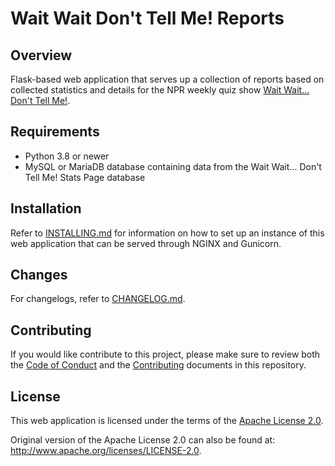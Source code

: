 # Wait Wait Don't Tell Me! Reports

## Overview

Flask-based web application that serves up a collection of reports based on
collected statistics and details for the NPR weekly quiz show
[Wait Wait... Don't Tell Me!](http://waitwait.npr.org).

## Requirements

- Python 3.8 or newer
- MySQL or MariaDB database containing data from the Wait Wait... Don't Tell
  Me! Stats Page database

## Installation

Refer to [INSTALLING.md](./INSTALLING.md) for information on how to set up an
instance of this web application that can be served through NGINX and Gunicorn.

## Changes

For changelogs, refer to [CHANGELOG.md](./CHANGELOG.md).

## Contributing

If you would like contribute to this project, please make sure to review both
the [Code of Conduct](./CODE_OF_CONDUCT.md) and the
[Contributing](./CONTRIBUTING.md) documents in this repository.

## License

This web application is licensed under the terms of the
[Apache License 2.0](./LICENSE).

Original version of the Apache License 2.0 can also be found at:
<http://www.apache.org/licenses/LICENSE-2.0>.
